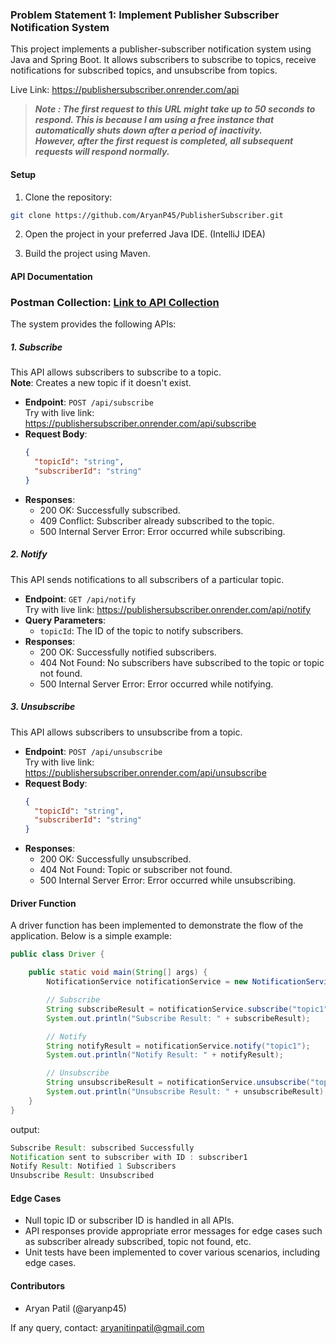 ### Problem Statement 1: Implement Publisher Subscriber Notification System

This project implements a publisher-subscriber notification system using Java and Spring Boot. It allows subscribers to subscribe to topics, receive notifications for subscribed topics, and unsubscribe from topics.

Live Link: https://publishersubscriber.onrender.com/api 
> ***Note : The first request to this URL might take up to 50 seconds to respond. This is because I am using a free instance that automatically shuts down after a period of inactivity.  
> However, after the first request is completed, all subsequent requests will respond normally.***

#### Setup

1. Clone the repository:

```bash
git clone https://github.com/AryanP45/PublisherSubscriber.git
```

2. Open the project in your preferred Java IDE. (IntelliJ IDEA)

3. Build the project using Maven.

#### API Documentation

### Postman Collection: [Link to API Collection](https://gold-shuttle-97219.postman.co/workspace/PublisherSubscriber~2caa37b4-fce6-45e9-b63e-d20b1e657db1/collection/30016809-09fc4a40-f107-4953-ae01-149d9b40de1f?action=share&creator=30016809)

The system provides the following APIs:

##### 1. Subscribe

This API allows subscribers to subscribe to a topic.  
**Note**: Creates a new topic if it doesn't exist.

- **Endpoint**: `POST /api/subscribe`  
  Try with live link: https://publishersubscriber.onrender.com/api/subscribe
- **Request Body**:
  ```json
  {
    "topicId": "string",
    "subscriberId": "string"
  }
  ```
- **Responses**:
  - 200 OK: Successfully subscribed.
  - 409 Conflict: Subscriber already subscribed to the topic.
  - 500 Internal Server Error: Error occurred while subscribing.

##### 2. Notify

This API sends notifications to all subscribers of a particular topic.

- **Endpoint**: `GET /api/notify`  
  Try with live link: https://publishersubscriber.onrender.com/api/notify
- **Query Parameters**:
  - `topicId`: The ID of the topic to notify subscribers.
- **Responses**:
  - 200 OK: Successfully notified subscribers.
  - 404 Not Found: No subscribers have subscribed to the topic or topic not found.
  - 500 Internal Server Error: Error occurred while notifying.

##### 3. Unsubscribe

This API allows subscribers to unsubscribe from a topic.

- **Endpoint**: `POST /api/unsubscribe`  
  Try with live link: https://publishersubscriber.onrender.com/api/unsubscribe
- **Request Body**:
  ```json
  {
    "topicId": "string",
    "subscriberId": "string"
  }
  ```
- **Responses**:
  - 200 OK: Successfully unsubscribed.
  - 404 Not Found: Topic or subscriber not found.
  - 500 Internal Server Error: Error occurred while unsubscribing.

#### Driver Function

A driver function has been implemented to demonstrate the flow of the application. Below is a simple example:

```java
public class Driver {

    public static void main(String[] args) {
        NotificationService notificationService = new NotificationService();

        // Subscribe
        String subscribeResult = notificationService.subscribe("topic1", "subscriber1");
        System.out.println("Subscribe Result: " + subscribeResult);

        // Notify
        String notifyResult = notificationService.notify("topic1");
        System.out.println("Notify Result: " + notifyResult);

        // Unsubscribe
        String unsubscribeResult = notificationService.unsubscribe("topic1", "subscriber1");
        System.out.println("Unsubscribe Result: " + unsubscribeResult);
    }
}
```
output: 
```java
Subscribe Result: subscribed Successfully
Notification sent to subscriber with ID : subscriber1
Notify Result: Notified 1 Subscribers
Unsubscribe Result: Unsubscribed
```

#### Edge Cases

- Null topic ID or subscriber ID is handled in all APIs.
- API responses provide appropriate error messages for edge cases such as subscriber already subscribed, topic not found, etc.
- Unit tests have been implemented to cover various scenarios, including edge cases.

#### Contributors

- Aryan Patil (@aryanp45)


If any query, contact: aryanitinpatil@gmail.com